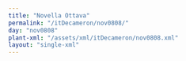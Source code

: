 ```yaml
---
title: "Novella Ottava"
permalink: "/itDecameron/nov0808/"
day: "nov0808"
plant-xml: "/assets/xml/itDecameron/nov0808.xml"
layout: "single-xml"
---
```


